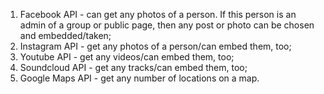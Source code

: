 1. Facebook API - can get any photos of a person. If this person is an admin of a group or public page, then any post or photo can be chosen and embedded/taken;
2. Instagram API - get any photos of a person/can embed them, too;
3. Youtube API - get any videos/can embed them, too;
4. Soundcloud API - get any tracks/can embed them, too;
5. Google Maps API - get any number of locations on a map.
